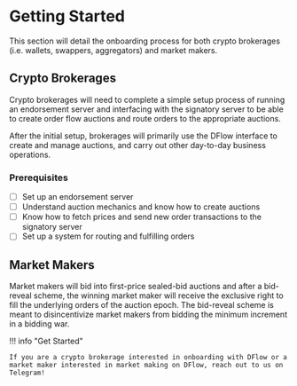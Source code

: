 # Getting Started

This section will detail the onboarding process for both crypto brokerages (i.e. wallets, swappers, aggregators) and market makers.

## Crypto Brokerages

Crypto brokerages will need to complete a simple setup process of running an endorsement server and interfacing with the signatory server to be able to create order flow auctions and route orders to the appropriate auctions.

After the initial setup, brokerages will primarily use the DFlow interface to create and manage auctions, and carry out other day-to-day business operations.

### Prerequisites

- [ ] Set up an endorsement server
- [ ] Understand auction mechanics and know how to create auctions
- [ ] Know how to fetch prices and send new order transactions to the signatory server
- [ ] Set up a system for routing and fulfilling orders

## Market Makers

Market makers will bid into first-price sealed-bid auctions and after a bid-reveal scheme, the winning market maker will receive the exclusive right to fill the underlying orders of the auction epoch. The bid-reveal scheme is meant to disincentivize market makers from bidding the minimum increment in a bidding war.

!!! info "Get Started"

    If you are a crypto brokerage interested in onboarding with DFlow or a market maker interested in market making on DFlow, reach out to us on Telegram!
